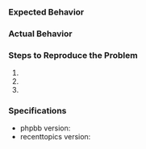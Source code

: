 ### Expected Behavior


### Actual Behavior


### Steps to Reproduce the Problem

  1.
  1.
  1.

### Specifications

  - phpbb version:
  - recenttopics version:

